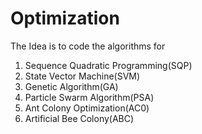 ﻿# Optimization


The Idea is to code the algorithms for 
1) Sequence Quadratic Programming(SQP)
2) State Vector Machine(SVM)
3) Genetic Algorithm(GA)
4) Particle Swarm Algorithm(PSA)
5) Ant Colony Optimization(AC0)
6) Artificial Bee Colony(ABC)
